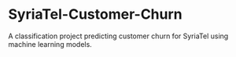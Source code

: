 # SyriaTel-Customer-Churn
A classification project predicting customer churn for SyriaTel using machine learning models.
